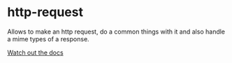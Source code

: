 # http-request
Allows to make an http request, do a common things with it and also handle a mime types of a response.

[Watch out the docs](modules.md)

